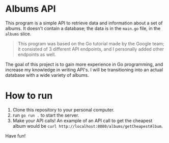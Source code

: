 # Albums API 
This program is a simple API to retrieve data and information about a set of albums. 
It doesn't contain a database; the data is in the `main.go` file, in the `albums` slice.

> This program was based on the Go tutorial made by the Google team; it consisted of 3 different API endpoints, and I personally added other endpoints as well.

The goal of this project is to gain more experience in Go programming, and increase my knowledge in writing API's. I will be transitioning into an actual database with a wide variety of albums. 

# How to run
1. Clone this repository to your personal computer.
2. run `go run .` to start the server.
3. Make your API calls! An example of an API call to get the cheapest album would be `curl http://localhost:8080/albums/getCheapestAlbum`.

Have fun!